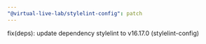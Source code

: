 ```yaml
---
"@virtual-live-lab/stylelint-config": patch
---
```


fix(deps): update dependency stylelint to v16.17.0 (stylelint-config)
